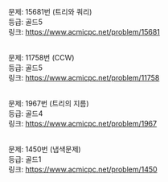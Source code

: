 문제: 15681번 (트리와 쿼리) <br/>
등급: 골드5 <br/>
링크: https://www.acmicpc.net/problem/15681 <br/>
 <br/>

문제: 11758번 (CCW) <br/>
등급: 골드5 <br/>
링크: https://www.acmicpc.net/problem/11758 <br/>
 <br/>

문제: 1967번 (트리의 지름) <br/>
등급: 골드4 <br/>
링크: https://www.acmicpc.net/problem/1967 <br/>
 <br/>

문제: 1450번 (냅색문제) <br/>
등급: 골드1 <br/>
링크: https://www.acmicpc.net/problem/1450 <br/>
 <br/>
